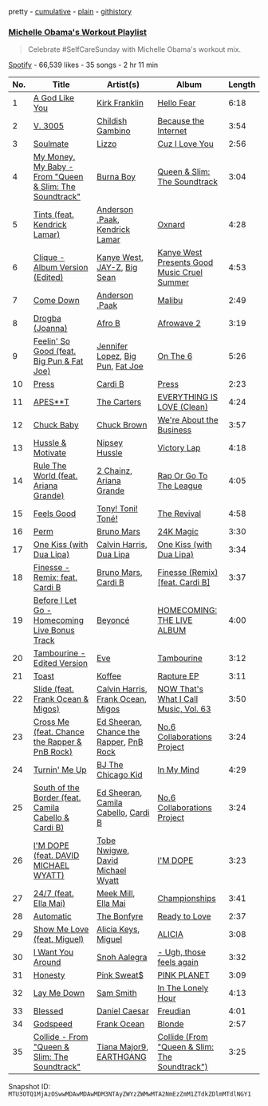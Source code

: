 pretty - [cumulative](/playlists/cumulative/37i9dQZF1DX2BCKQiTaN5o.md) - [plain](/playlists/plain/37i9dQZF1DX2BCKQiTaN5o) - [githistory](https://github.githistory.xyz/mackorone/spotify-playlist-archive/blob/main/playlists/plain/37i9dQZF1DX2BCKQiTaN5o)

### [Michelle Obama's Workout Playlist](https://open.spotify.com/playlist/37i9dQZF1DX2BCKQiTaN5o)

> Celebrate \#SelfCareSunday with Michelle Obama's workout mix.

[Spotify](https://open.spotify.com/user/spotify) - 66,539 likes - 35 songs - 2 hr 11 min

| No. | Title | Artist(s) | Album | Length |
|---|---|---|---|---|
| 1 | [A God Like You](https://open.spotify.com/track/5Gfp6euoNJPw5AvSpGZSRZ) | [Kirk Franklin](https://open.spotify.com/artist/4akybxRTGHJZ1DXjLhJ1qu) | [Hello Fear](https://open.spotify.com/album/6CkiHbEFRtD75ghxLBOn3N) | 6:18 |
| 2 | [V\. 3005](https://open.spotify.com/track/0BoWVJUFru3oEaU2N1GCyc) | [Childish Gambino](https://open.spotify.com/artist/73sIBHcqh3Z3NyqHKZ7FOL) | [Because the Internet](https://open.spotify.com/album/6kWZEtlgdfNxohXEgk8fo0) | 3:54 |
| 3 | [Soulmate](https://open.spotify.com/track/6u3xaeXzTyfTuPW3d4MNwz) | [Lizzo](https://open.spotify.com/artist/56oDRnqbIiwx4mymNEv7dS) | [Cuz I Love You](https://open.spotify.com/album/03GhhXKmJAZ7F0EdI5O9Eo) | 2:56 |
| 4 | [My Money, My Baby \- From "Queen & Slim: The Soundtrack"](https://open.spotify.com/track/7gOb1BmKmG4EYw7lAePO1c) | [Burna Boy](https://open.spotify.com/artist/3wcj11K77LjEY1PkEazffa) | [Queen & Slim: The Soundtrack](https://open.spotify.com/album/3KkAi988nPkzw0FOrXTBfM) | 3:04 |
| 5 | [Tints \(feat\. Kendrick Lamar\)](https://open.spotify.com/track/6JAJxkQA5Q3TYN4dP8b46e) | [Anderson .Paak](https://open.spotify.com/artist/3jK9MiCrA42lLAdMGUZpwa), [Kendrick Lamar](https://open.spotify.com/artist/2YZyLoL8N0Wb9xBt1NhZWg) | [Oxnard](https://open.spotify.com/album/470YoR7n18n3xyQTsUxdlV) | 4:28 |
| 6 | [Clique \- Album Version \(Edited\)](https://open.spotify.com/track/6vqQUjmJiz12gLkvh9bqzF) | [Kanye West](https://open.spotify.com/artist/5K4W6rqBFWDnAN6FQUkS6x), [JAY\-Z](https://open.spotify.com/artist/3nFkdlSjzX9mRTtwJOzDYB), [Big Sean](https://open.spotify.com/artist/0c173mlxpT3dSFRgMO8XPh) | [Kanye West Presents Good Music Cruel Summer](https://open.spotify.com/album/6ijvs54NaN3QNdXFVFtVOM) | 4:53 |
| 7 | [Come Down](https://open.spotify.com/track/7qsF31mlCOvFDDZpEiS0Sk) | [Anderson .Paak](https://open.spotify.com/artist/3jK9MiCrA42lLAdMGUZpwa) | [Malibu](https://open.spotify.com/album/73uicPCTt24cmTc9bVaOIp) | 2:49 |
| 8 | [Drogba \(Joanna\)](https://open.spotify.com/track/4E0teOQQQwagLVvQ7VfYm1) | [Afro B](https://open.spotify.com/artist/7oMRcCu0OYSCtCyS3P37iC) | [Afrowave 2](https://open.spotify.com/album/1R3refsYPuUJ4yl7sNqir1) | 3:19 |
| 9 | [Feelin' So Good \(feat\. Big Pun & Fat Joe\)](https://open.spotify.com/track/1AlvKwk3NBZ8lAt7GC6SiT) | [Jennifer Lopez](https://open.spotify.com/artist/2DlGxzQSjYe5N6G9nkYghR), [Big Pun](https://open.spotify.com/artist/2Xu7q46Hf02xOoEIm4E1Qs), [Fat Joe](https://open.spotify.com/artist/3ScY9CQxNLQei8Umvpx5g6) | [On The 6](https://open.spotify.com/album/3Gby5NNeNYkMgAnrtEA3lc) | 5:26 |
| 10 | [Press](https://open.spotify.com/track/61qVApvKjw3uZMofatndGo) | [Cardi B](https://open.spotify.com/artist/4kYSro6naA4h99UJvo89HB) | [Press](https://open.spotify.com/album/1sotjX4JIHAEyQwRYqO7uh) | 2:23 |
| 11 | [APES\*\*T](https://open.spotify.com/track/0B08s1tLWCXoFmGP0vIubM) | [The Carters](https://open.spotify.com/artist/4fpTMHe34LC5t3h5ztK8qu) | [EVERYTHING IS LOVE \(Clean\)](https://open.spotify.com/album/1x7IPmap6ALHrqcyWGnFT2) | 4:24 |
| 12 | [Chuck Baby](https://open.spotify.com/track/5BP4MvcQyHwXKzHAeAju6j) | [Chuck Brown](https://open.spotify.com/artist/2ssIfCr0vMmCuesIw9U4eg) | [We're About the Business](https://open.spotify.com/album/0GW2KEasUTILVEi6W4tDMi) | 3:57 |
| 13 | [Hussle & Motivate](https://open.spotify.com/track/3CldQZk9z2VifSacRkXJXC) | [Nipsey Hussle](https://open.spotify.com/artist/0EeQBlQJFiAfJeVN2vT9s0) | [Victory Lap](https://open.spotify.com/album/3RZIk5CH4y187nGskxMrCf) | 4:18 |
| 14 | [Rule The World \(feat\. Ariana Grande\)](https://open.spotify.com/track/2kWKnnBDlviGdHKDPgJZGR) | [2 Chainz](https://open.spotify.com/artist/17lzZA2AlOHwCwFALHttmp), [Ariana Grande](https://open.spotify.com/artist/66CXWjxzNUsdJxJ2JdwvnR) | [Rap Or Go To The League](https://open.spotify.com/album/7lfdVCbc8jURXOXW1UYLY9) | 4:05 |
| 15 | [Feels Good](https://open.spotify.com/track/4cRR2gUTOerkUOW5iZpm91) | [Tony! Toni! Toné!](https://open.spotify.com/artist/7vWlb4pM85jCHvV771qZZW) | [The Revival](https://open.spotify.com/album/5yORmYtkTZdFgo6ppcsFZT) | 4:58 |
| 16 | [Perm](https://open.spotify.com/track/1I6pKIyaBp4OebTGLJpCCC) | [Bruno Mars](https://open.spotify.com/artist/0du5cEVh5yTK9QJze8zA0C) | [24K Magic](https://open.spotify.com/album/4PgleR09JVnm3zY1fW3XBA) | 3:30 |
| 17 | [One Kiss \(with Dua Lipa\)](https://open.spotify.com/track/7ef4DlsgrMEH11cDZd32M6) | [Calvin Harris](https://open.spotify.com/artist/7CajNmpbOovFoOoasH2HaY), [Dua Lipa](https://open.spotify.com/artist/6M2wZ9GZgrQXHCFfjv46we) | [One Kiss \(with Dua Lipa\)](https://open.spotify.com/album/7GEzhoTiqcPYkOprWQu581) | 3:34 |
| 18 | [Finesse \- Remix; feat\. Cardi B](https://open.spotify.com/track/3Vo4wInECJQuz9BIBMOu8i) | [Bruno Mars](https://open.spotify.com/artist/0du5cEVh5yTK9QJze8zA0C), [Cardi B](https://open.spotify.com/artist/4kYSro6naA4h99UJvo89HB) | [Finesse \(Remix\) \[feat\. Cardi B\]](https://open.spotify.com/album/3mumK2ar9b4JPhVOZR0V2p) | 3:37 |
| 19 | [Before I Let Go \- Homecoming Live Bonus Track](https://open.spotify.com/track/7LikBkHerFGZ58QHVOKp1t) | [Beyoncé](https://open.spotify.com/artist/6vWDO969PvNqNYHIOW5v0m) | [HOMECOMING: THE LIVE ALBUM](https://open.spotify.com/album/35S1JCj5paIfElT2GODl6x) | 4:00 |
| 20 | [Tambourine \- Edited Version](https://open.spotify.com/track/1dNHkbbl6PaoqO5bUM9Q32) | [Eve](https://open.spotify.com/artist/4d3yvTptO48nOYTPBcPFZC) | [Tambourine](https://open.spotify.com/album/6VO19ubQLg8pEzMuBlcigx) | 3:12 |
| 21 | [Toast](https://open.spotify.com/track/7sd72KZS8D59g5NmhxyHpJ) | [Koffee](https://open.spotify.com/artist/1gWjcmBsveEYMxOZ0VRi32) | [Rapture EP](https://open.spotify.com/album/0v1VLjgwVun46wA13DWUJI) | 3:11 |
| 22 | [Slide \(feat\. Frank Ocean & Migos\)](https://open.spotify.com/track/57lammiiiyQRanh0hTuIFE) | [Calvin Harris](https://open.spotify.com/artist/7CajNmpbOovFoOoasH2HaY), [Frank Ocean](https://open.spotify.com/artist/2h93pZq0e7k5yf4dywlkpM), [Migos](https://open.spotify.com/artist/6oMuImdp5ZcFhWP0ESe6mG) | [NOW That's What I Call Music, Vol\. 63](https://open.spotify.com/album/26xSgw4GGZdGD7kbA2iNSJ) | 3:50 |
| 23 | [Cross Me \(feat\. Chance the Rapper & PnB Rock\)](https://open.spotify.com/track/1oH5Mg9dyAj15lWUmXvmFW) | [Ed Sheeran](https://open.spotify.com/artist/6eUKZXaKkcviH0Ku9w2n3V), [Chance the Rapper](https://open.spotify.com/artist/1anyVhU62p31KFi8MEzkbf), [PnB Rock](https://open.spotify.com/artist/21WS9wngs9AqFckK7yYJPM) | [No.6 Collaborations Project](https://open.spotify.com/album/5oUZ9TEZR3wOdvqzowuNwl) | 3:24 |
| 24 | [Turnin' Me Up](https://open.spotify.com/track/09XnY0y4QUQmLzfUlbCEeZ) | [BJ The Chicago Kid](https://open.spotify.com/artist/07d5etnpjriczFBB8pxmRe) | [In My Mind](https://open.spotify.com/album/4Y8CDk1rrS7lnmcT2C96XA) | 4:29 |
| 25 | [South of the Border \(feat\. Camila Cabello & Cardi B\)](https://open.spotify.com/track/4vUmTMuQqjdnvlZmAH61Qk) | [Ed Sheeran](https://open.spotify.com/artist/6eUKZXaKkcviH0Ku9w2n3V), [Camila Cabello](https://open.spotify.com/artist/4nDoRrQiYLoBzwC5BhVJzF), [Cardi B](https://open.spotify.com/artist/4kYSro6naA4h99UJvo89HB) | [No.6 Collaborations Project](https://open.spotify.com/album/3oIFxDIo2fwuk4lwCmFZCx) | 3:24 |
| 26 | [I'M DOPE \(feat\. DAVID MICHAEL WYATT\)](https://open.spotify.com/track/3z6ErCqNLgspjTSlKMGyFZ) | [Tobe Nwigwe](https://open.spotify.com/artist/3Qh89pgJeZq6d8uM1bTot3), [David Michael Wyatt](https://open.spotify.com/artist/3nBYRtHTuSZGhDataNGunX) | [I'M DOPE](https://open.spotify.com/album/2UEMHDiA98ANR3YHq7R2l6) | 3:23 |
| 27 | [24/7 \(feat\. Ella Mai\)](https://open.spotify.com/track/4yv7UGCLOBijVfQZ5kxNU2) | [Meek Mill](https://open.spotify.com/artist/20sxb77xiYeusSH8cVdatc), [Ella Mai](https://open.spotify.com/artist/7HkdQ0gt53LP4zmHsL0nap) | [Championships](https://open.spotify.com/album/0psMalUoERrqQWc2sfWIrv) | 3:41 |
| 28 | [Automatic](https://open.spotify.com/track/4pQbnbI736qzbR6lUNlaSW) | [The Bonfyre](https://open.spotify.com/artist/4oIGrMYn1N1xPNYVXcaEZJ) | [Ready to Love](https://open.spotify.com/album/7AZN4LMRjQMi5boyWFgPFv) | 2:37 |
| 29 | [Show Me Love \(feat\. Miguel\)](https://open.spotify.com/track/31dgrKXIJ7FCxlENs8uxuo) | [Alicia Keys](https://open.spotify.com/artist/3DiDSECUqqY1AuBP8qtaIa), [Miguel](https://open.spotify.com/artist/360IAlyVv4PCEVjgyMZrxK) | [ALICIA](https://open.spotify.com/album/1168pCxg0HeTRqyutFf4o1) | 3:08 |
| 30 | [I Want You Around](https://open.spotify.com/track/2tUuvamTbprsZ2YevAuzGC) | [Snoh Aalegra](https://open.spotify.com/artist/1A9o3Ljt67pFZ89YtPPL5X) | [\- Ugh, those feels again](https://open.spotify.com/album/0xyp4JuWXxA0lPsjuN57Q8) | 3:32 |
| 31 | [Honesty](https://open.spotify.com/track/19gCnDoMbugHhF7eMpLpe1) | [Pink Sweat$](https://open.spotify.com/artist/1W7FNibLa0O0b572tB2w7t) | [PINK PLANET](https://open.spotify.com/album/74UvOvL6L4tZbYFtY759ZG) | 3:09 |
| 32 | [Lay Me Down](https://open.spotify.com/track/74sb4Gib0cL3TQeCjYF8vh) | [Sam Smith](https://open.spotify.com/artist/2wY79sveU1sp5g7SokKOiI) | [In The Lonely Hour](https://open.spotify.com/album/08jWgM4vSkTose4blKBWov) | 4:13 |
| 33 | [Blessed](https://open.spotify.com/track/0KyzXQhY2yzcb1FYCHkZc2) | [Daniel Caesar](https://open.spotify.com/artist/20wkVLutqVOYrc0kxFs7rA) | [Freudian](https://open.spotify.com/album/3xybjP7r2VsWzwvDQipdM0) | 4:01 |
| 34 | [Godspeed](https://open.spotify.com/track/34xTFwjPQ1dC6uJmleno7x) | [Frank Ocean](https://open.spotify.com/artist/2h93pZq0e7k5yf4dywlkpM) | [Blonde](https://open.spotify.com/album/3mH6qwIy9crq0I9YQbOuDf) | 2:57 |
| 35 | [Collide \- From "Queen & Slim: The Soundtrack"](https://open.spotify.com/track/1mEO3xiJqEWXYIdZalDzHR) | [Tiana Major9](https://open.spotify.com/artist/1Naqgo0HMRoumRP0e2MXD9), [EARTHGANG](https://open.spotify.com/artist/5MbNzCW3qokGyoo9giHA3V) | [Collide \(From "Queen & Slim: The Soundtrack"\)](https://open.spotify.com/album/0Y9i5YM95iEHAQpppUN76A) | 3:25 |

Snapshot ID: `MTU3OTQ1MjAzOSwwMDAwMDAwMDM3NTAyZWYzZWMwMTA2NmEzZmM1ZTdkZDlmMTdlNGY1`
